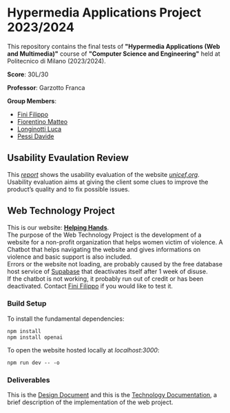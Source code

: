 # Hypermedia Applications Project 2023/2024

This repository contains the final tests of **"Hypermedia Applications (Web and Multimedia)"** course of **"Computer Science and Engineering"** held at Politecnico di Milano (2023/2024).

**Score**: 30L/30

**Professor**: Garzotto Franca

**Group Members**:

- [Fini Filippo](https://github.com/filippofini)
- [Fiorentino Matteo](https://github.com/TheKingOjama)
- [Longinotti Luca](https://github.com/LucaLonginotti)
- [Pessi Davide](https://github.com/DavidePessi)

## Usability Evaulation Review

This [_report_](https://github.com/filippofini/hypermedia-project-2024/blob/c485735530e3f373cb22bebca15c00d3d2fdeb62/Usability%20Project/Usabilty%20Report.pdf) shows the usability evaluation of the website [_unicef.org_](https://www.unicef.org/).\
Usability evaluation aims at giving the client some clues to improve the product’s quality and to fix possible issues.

## Web Technology Project

This is our website: [**Helping Hands**](https://hypermedia-project-2024.vercel.app/).\
The purpose of the Web Technology Project is the development of a website for a non-profit organization that helps women victim of violence. A Chatbot that helps navigating the website and gives informations on violence and basic support is also included.\
Errors or the website not loading, are probably caused by the free database host service of [Supabase](https://supabase.com/) that deactivates itself after 1 week of disuse.\
If the chatbot is not working, it probably run out of credit or has been deactivated. Contact [Fini Filippo](https://github.com/filippofini) if you would like to test it.

### Build Setup

To install the fundamental dependencies:

```
npm install
npm install openai
```

To open the website hosted locally at _localhost:3000_:

```
npm run dev -- -o
```

### Deliverables

This is the [Design Document](https://github.com/filippofini/hypermedia-project-2024/blob/c485735530e3f373cb22bebca15c00d3d2fdeb62/website/documentation/Design%20Report.pdf) and this is the [Technology Documentation](https://github.com/filippofini/hypermedia-project-2024/blob/c485735530e3f373cb22bebca15c00d3d2fdeb62/website/documentation/Technology%20Report.pdf), a brief description of the implementation of the web project.
